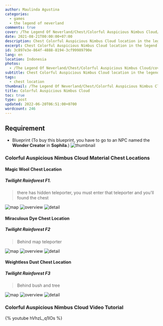 ```yaml
---
author: Maulinda Agustina
categories:
  - games
  - the legend of neverland
comments: true
cover: /The Legend Of Neverland/Chest/Colorful Auspicious Nimbus Cloud/cover.jpg
date: 2021-08-21T00:00:00+07:00
description: Chest Colorful Auspicious Nimbus Cloud location in the legend of neverland
excerpt: Chest Colorful Auspicious Nimbus Cloud location in the legend of neverland
id: 3c897e3e-864f-4888-8194-3cf99989790e
lang: en
location: Indonesia
photos:
  - /The Legend Of Neverland/Chest/Colorful Auspicious Nimbus Cloud/cover.jpg
subtitle: Chest Colorful Auspicious Nimbus Cloud location in the legend of neverland
tags:
  - chest location
thumbnail: /The Legend Of Neverland/Chest/Colorful Auspicious Nimbus Cloud/cover.jpg
title: Colorful Auspicious Nimbus Cloud
toc: true
type: post
updated: 2022-06-20T06:51:00+0700
wordcount: 246
---
```


## Requirement
- Blueprint (To buy this blueprint, you have to go to an NPC named the **Wonder Creator** in **Sophila**.)
![thumbnail](Colorful%20Auspicious%20Nimbus%20Cloud/Colorful%20Auspicious%20Nimbus%20Cloud.png)

### Colorful Auspicious Nimbus Cloud Material Chest Locations
#### Magic Wool Chest Location

##### Twilight Rainforest F1.

> there has hidden teleporter, you must enter that teleporter and you'll found the chest

![map](Colorful%20Auspicious%20Nimbus%20Cloud/tr1-map.png)
![overview](Colorful%20Auspicious%20Nimbus%20Cloud/tr1-chest.png)
![detail](Colorful%20Auspicious%20Nimbus%20Cloud/tr1-teleporter.png)

#### Miraculous Dye Chest Location

##### Twilight Rainforest F2

> Behind map teleporter

![map](Colorful%20Auspicious%20Nimbus%20Cloud/tr2-map.png)
![overview](Colorful%20Auspicious%20Nimbus%20Cloud/tr2-overview.png)
![detail](Colorful%20Auspicious%20Nimbus%20Cloud/tr2-detail.png)

#### Weightless Dust Chest Location

##### Twilight Rainforest F3

> Behind bush and tree

![map](Colorful%20Auspicious%20Nimbus%20Cloud/tr3-map.png)
![overview](Colorful%20Auspicious%20Nimbus%20Cloud/tr3-overview.png)
![detail](Colorful%20Auspicious%20Nimbus%20Cloud/tr3-detail.png)


### Colorful Auspicious Nimbus Cloud Video Tutorial
{% youtube hVhzL_q1IOs %}